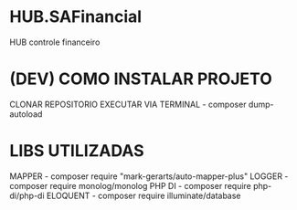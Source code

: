 # HUB.SAFinancial
HUB controle financeiro

# (DEV) COMO INSTALAR PROJETO
CLONAR REPOSITORIO 
EXECUTAR VIA TERMINAL - composer dump-autoload

# LIBS UTILIZADAS
MAPPER - composer require "mark-gerarts/auto-mapper-plus" 
LOGGER - composer require monolog/monolog 
PHP DI - composer require php-di/php-di 
ELOQUENT - composer require illuminate/database